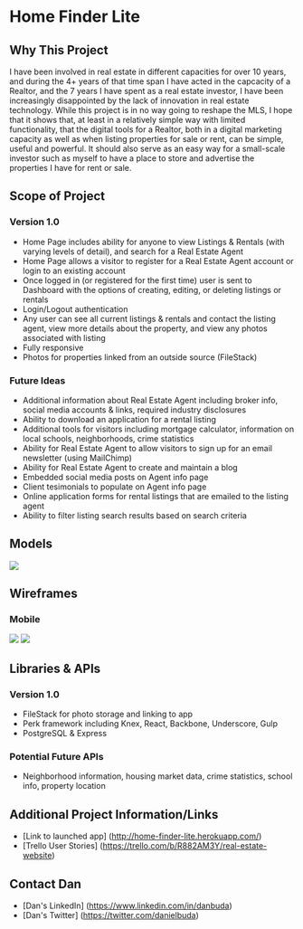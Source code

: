 # Home Finder Lite
## Why This Project
I have been involved in real estate in different capacities for over 10 years, and during the 4+ years of that time span I have acted in the capcacity of a Realtor, and the 7 years I have spent as a real estate investor, I have been increasingly disappointed by the lack of innovation in real estate technology. While this project is in no way going to reshape the MLS, I hope that it shows that, at least in a relatively simple way with limited functionality, that the digital tools for a Realtor, both in a digital marketing capacity as well as when listing properties for sale or rent, can be simple, useful and powerful. It should also serve as an easy way for a small-scale investor such as myself to have a place to store and advertise the properties I have for rent or sale.

## Scope of Project
### Version 1.0
* Home Page includes ability for anyone to view Listings & Rentals (with varying levels of detail), and search for a Real Estate Agent
* Home Page allows a visitor to register for a Real Estate Agent account or login to an existing account
* Once logged in (or registered for the first time) user is sent to Dashboard with the options of creating, editing, or deleting listings or rentals
* Login/Logout authentication
* Any user can see all current listings & rentals and contact the listing agent, view more details about the property, and view any photos associated with listing
* Fully responsive
* Photos for properties linked from an outside source (FileStack)

### Future Ideas
* Additional information about Real Estate Agent including broker info, social media accounts & links, required industry disclosures
* Ability to download an application for a rental listing
* Additional tools for visitors including mortgage calculator, information on local schools, neighborhoods, crime statistics
* Ability for Real Estate Agent to allow visitors to sign up for an email newsletter (using MailChimp)
* Ability for Real Estate Agent to create and maintain a blog
* Embedded social media posts on Agent info page
* Client tesimonials to populate on Agent info page
* Online application forms for rental listings that are emailed to the listing agent
* Ability to filter listing search results based on search criteria

## Models
![](./Data-Models.png)

## Wireframes
### Mobile
![](./Mockups_Mobile_Home_Dashboard.png)
![](./Mockups_Mobile_Listings_Rentals.png)

## Libraries & APIs
### Version 1.0
* FileStack for photo storage and linking to app
* Perk framework including Knex, React, Backbone, Underscore, Gulp
* PostgreSQL & Express

### Potential Future APIs
* Neighborhood information, housing market data, crime statistics, school info, property location

## Additional Project Information/Links
* [Link to launched app] (http://home-finder-lite.herokuapp.com/)
* [Trello User Stories] (https://trello.com/b/R882AM3Y/real-estate-website)

## Contact Dan 
* [Dan's LinkedIn] (https://www.linkedin.com/in/danbuda)
* [Dan's Twitter] (https://twitter.com/danielbuda)
